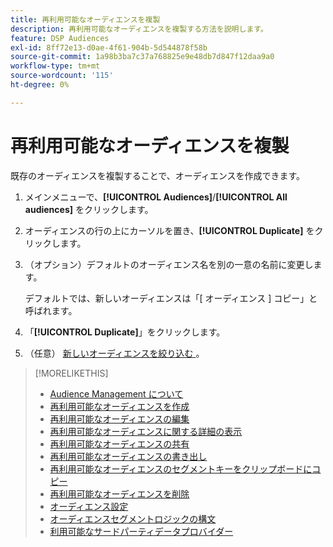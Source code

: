 ```yaml
---
title: 再利用可能なオーディエンスを複製
description: 再利用可能なオーディエンスを複製する方法を説明します。
feature: DSP Audiences
exl-id: 8ff72e13-d0ae-4f61-904b-5d544878f58b
source-git-commit: 1a98b3ba7c37a768825e9e48db7d847f12daa9a0
workflow-type: tm+mt
source-wordcount: '115'
ht-degree: 0%

---
```


# 再利用可能なオーディエンスを複製

既存のオーディエンスを複製することで、オーディエンスを作成できます。

1. メインメニューで、**[!UICONTROL Audiences]**/**[!UICONTROL All audiences]** をクリックします。

1. オーディエンスの行の上にカーソルを置き、**[!UICONTROL Duplicate]** をクリックします。

1. （オプション）デフォルトのオーディエンス名を別の一意の名前に変更します。

   デフォルトでは、新しいオーディエンスは「[ オーディエンス ] コピー」と呼ばれます。

1. 「**[!UICONTROL Duplicate]**」をクリックします。

1. （任意） [ 新しいオーディエンスを絞り込む ](reusable-audience-edit.md)。

>[!MORELIKETHIS]
>
>* [Audience Management について ](audience-about.md)
>* [ 再利用可能なオーディエンスを作成 ](reusable-audience-create.md)
>* [ 再利用可能なオーディエンスの編集 ](reusable-audience-edit.md)
>* [ 再利用可能なオーディエンスに関する詳細の表示 ](reusable-audience-view-details.md)
>* [ 再利用可能なオーディエンスの共有 ](reusable-audience-share.md)
>* [ 再利用可能なオーディエンスの書き出し ](reusable-audience-export.md)
>* [ 再利用可能なオーディエンスのセグメントキーをクリップボードにコピー ](reusable-audience-clipboard.md)
>* [ 再利用可能なオーディエンスを削除 ](reusable-audience-delete.md)
>* [ オーディエンス設定 ](audience-settings.md)
>* [ オーディエンスセグメントロジックの構文 ](audience-segment-logic-syntax.md)
>* [ 利用可能なサードパーティデータプロバイダー ](third-party-data-providers.md)
